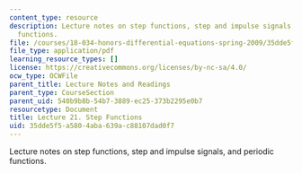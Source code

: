 ```yaml
---
content_type: resource
description: Lecture notes on step functions, step and impulse signals, and periodic
  functions.
file: /courses/18-034-honors-differential-equations-spring-2009/35dde5f5a5804aba639ac88107dad0f7_MIT18_034s09_lec21.pdf
file_type: application/pdf
learning_resource_types: []
license: https://creativecommons.org/licenses/by-nc-sa/4.0/
ocw_type: OCWFile
parent_title: Lecture Notes and Readings
parent_type: CourseSection
parent_uid: 540b9b8b-54b7-3889-ec25-373b2295e0b7
resourcetype: Document
title: Lecture 21. Step Functions
uid: 35dde5f5-a580-4aba-639a-c88107dad0f7
---
```

Lecture notes on step functions, step and impulse signals, and periodic functions.